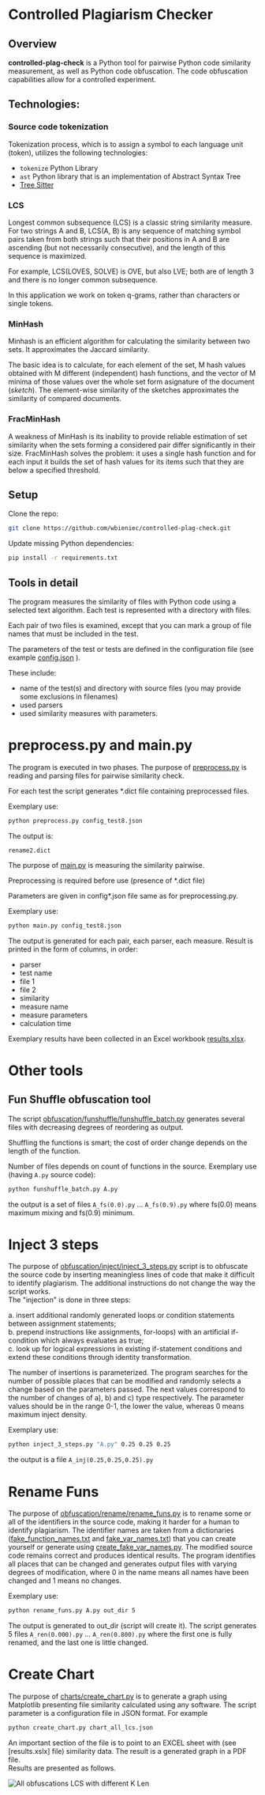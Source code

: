 # Controlled Plagiarism Checker
## Overview

**controlled-plag-check**  is a Python tool for pairwise Python code similarity measurement, as well as Python code obfuscation. The code obfuscation capabilities allow for a controlled experiment.
## Technologies:
### Source code tokenization
Tokenization process, which is to assign a symbol to each language unit (token), utilizes the following technologies:

- ```tokenize``` Python Library  
- ```ast``` Python library that is an implementation of Abstract Syntax Tree  
- [Tree Sitter](https://github.com/tree-sitter/py-tree-sitter)

### LCS
Longest common subsequence (LCS) is a classic string similarity measure.
For two strings A and B, LCS(A, B) is any sequence of matching symbol pairs taken from both strings such that their positions in A and B are ascending (but not necessarily consecutive), and the length of this sequence is maximized.

For example, LCS(LOVES, SOLVE) is OVE, but also LVE; both are of length 3 and there is no longer common subsequence.

In this application we work on token q-grams, rather than characters or single tokens.

### MinHash
Minhash is an efficient algorithm for calculating the similarity between two sets. It approximates the Jaccard similarity.

The basic idea is to calculate, for each element of the set, M hash values obtained with M different (independent) hash functions, and the vector of M minima of those values over the whole set form asignature of the document (_sketch_). 
The element-wise similarity of the sketches approximates the similarity of compared documents.

### FracMinHash
A weakness of MinHash is its inability to provide reliable estimation of set similarity when the sets forming a considered pair differ significantly in their size.
FracMinHash solves the problem: it uses a single hash function and for each input it builds the set of hash values for its items such that they are below a specified threshold.

## Setup
Clone the repo:
```sh
git clone https://github.com/wbieniec/controlled-plag-check.git
```
Update missing Python dependencies:
```sh
pip install -r requirements.txt
```
## Tools in detail
The program measures the similarity of files with Python code using a selected text algorithm. Each test is represented with a directory with files.

Each pair of two files is examined, except that you can mark a group of file names that must be included in the test.

The parameters of the test or tests are defined in the configuration file (see example [config.json] ).

These include:

   - name of the test(s) and directory with source files
     (you may provide some exclusions in filenames)
   - used parsers
   - used similarity measures with parameters.
   

# preprocess.py and main.py
The program is executed in two phases.
The purpose of [preprocess.py] is reading and parsing files for pairwise similarity check.
   
For each test the script generates *.dict file containing preprocessed files.
    
Exemplary use:
```sh
python preprocess.py config_test8.json
```   

The output is:

```rename2.dict```

The purpose of [main.py] is measuring the similarity pairwise.

Preprocessing is required before use (presence of *.dict file)
   
Parameters are given in config*.json file same as for preprocessing.py. 
    
Exemplary use:
```sh
python main.py config_test8.json
```
   
The output is generated for each pair, each parser, each measure.
Result is printed in the form of columns, in order:
   - parser
   - test name
   - file 1
   - file 2
   - similarity
   - measure name
   - measure parameters
   - calculation time

Exemplary results have been collected in an Excel workbook [results.xlsx].

# Other tools
## Fun Shuffle obfuscation tool
The script [obfuscation/funshuffle/funshuffle_batch.py] generates several files with decreasing degrees of reordering as output.

Shuffling the functions is smart; the cost of order change depends on the length of  the function.

Number of files depends on count of functions in the source.
Exemplary use (having ```A.py``` source code):
```sh
python funshuffle_batch.py A.py
```
the output is a set of files ```A_fs(0.0).py``` ... ```A_fs(0.9).py```
where fs(0.0) means maximum mixing and fs(0.9) minimum.

# Inject 3 steps
The purpose of [obfuscation/inject/inject_3_steps.py] script is to obfuscate the source code by inserting meaningless lines of code that make it difficult to identify plagiarism.
The additional instructions do not change the way the script works.   
The "injection" is done in three steps:

  a. insert additional randomly generated loops or condition statements between assignment statements;  
  b. prepend instructions like assignments, for-loops) with an artificial if-condition which always evaluates as true;  
  c. look up for logical expressions in existing if-statement conditions and extend these conditions through identity transformation.  
   
The number of insertions is parameterized.
The program searches for the number of possible places that can be modified and randomly selects a change based on the parameters passed.
The next values correspond to the number of changes of a), b) and c) type respectively.
The parameter values should be in the range 0-1, the lower the value, whereas 0 means maximum inject density.

Exemplary use:
```sh
python inject_3_steps.py "A.py" 0.25 0.25 0.25
```
the output is a file `A_inj(0.25,0.25,0.25).py`   

# Rename Funs
                                                                     
The purpose of [obfuscation/rename/rename_funs.py] is to rename some or all of the  identifiers in the source code, making it harder for a human  to identify plagiarism.
The identifier names are taken from  a dictionaries ([fake_function_names.txt] and [fake_var_names.txt]) that you can create yourself or generate using [create_fake_var_names.py].
The modified source code remains correct and produces identical results.
The program identifies all places that can be changed  and generates output files with varying degrees of modification, where 0 in the name means all names have been changed and 1 means no changes.

   Exemplary use:
```sh   
python rename_funs.py A.py out_dir 5
```
The output is generated to out_dir (script will create it).
The script generates 5 files `A_ren(0.000).py` ... `A_ren(0.800).py` where the first one is fully renamed, and the last one is little changed.

# Create Chart
The purpose of [charts/create_chart.py] is to generate a graph using Matplotlib presenting file similarity calculated using any software.
The script parameter is a configuration file in JSON format.
For example
```sh
python create_chart.py chart_all_lcs.json
```
An important section of the file is to point to an EXCEL sheet with (see [results.xslx] file) similarity data.
The result is a generated graph in a PDF file.  
Results are presented as follows.

![All obfuscations LCS with different K Len](https://github.com/wbieniec/controlled-plag-check/blob/main/charts/lcs_all.png)


[preprocess.py]: https://github.com/wbieniec/controlled-plag-check/blob/main/preprocess.py 
[main.py]: https://github.com/wbieniec/controlled-plag-check/blob/main/main.py 
[config.json]: https://github.com/wbieniec/controlled-plag-check/blob/main/config.json
[results.xlsx]: https://github.com/wbieniec/controlled-plag-check/blob/main/results.xlsx
[obfuscation/funshuffle/funshuffle_batch.py]: https://github.com/wbieniec/controlled-plag-check/blob/main/obfuscation/funshuffle/funshuffle_batch.py
[obfuscation/inject/inject_3_steps.py]: https://github.com/wbieniec/controlled-plag-check/blob/main/obfuscation/inject/inject_3_steps.py
[fake_function_names.txt]:  https://github.com/wbieniec/controlled-plag-check/blob/main/obfuscation/rename/data/fake_function_names.txt
[fake_var_names.txt]:  https://github.com/wbieniec/controlled-plag-check/blob/main/obfuscation/rename/data/fake_var_names.txt
[create_fake_var_names.py]:  https://github.com/wbieniec/controlled-plag-check/blob/main/obfuscation/rename/helpers/create_fake_var_names.py
[obfuscation/rename/rename_funs.py]: https://github.com/wbieniec/controlled-plag-check/blob/main/obfuscation/rename/rename_funs.py
[charts/create_chart.py]: https://github.com/wbieniec/controlled-plag-check/blob/main/charts/create_chart.py

